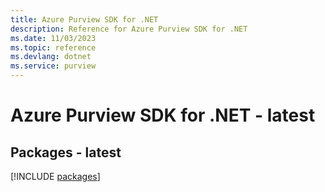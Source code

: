 ```yaml
---
title: Azure Purview SDK for .NET
description: Reference for Azure Purview SDK for .NET
ms.date: 11/03/2023
ms.topic: reference
ms.devlang: dotnet
ms.service: purview
---
```

# Azure Purview SDK for .NET - latest
## Packages - latest
[!INCLUDE [packages](purview-index.md)]